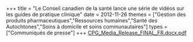 +++
title = "Le Conseil canadien de la santé lance une série de vidéos sur les guides de pratique clinique"
date = 2012-11-26
themes = ["Gestion des produits pharmaceutiques","Ressources humaines","Santé des Autochtones","Soins à domicile et soins communautaires"]
types = ["Communiqués de presse"]
+++
[CPG\_Media\_Release\_FINAL\_FR.docx.pdf](/files/CPG_Media_Release_FINAL_FR.docx.pdf)

